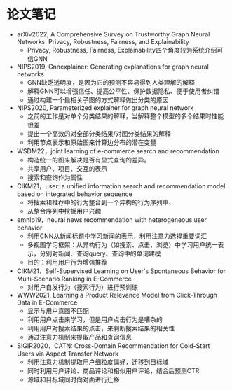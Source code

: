 # 论文笔记
- arXiv2022, A Comprehensive Survey on Trustworthy Graph Neural Networks: Privacy, Robustness, Fairness, and Explainability
    - Privacy, Robustness, Fairness, Explainability四个角度较为系统介绍可信GNN
- NIPS2019, Gnnexplainer: Generating explanations for graph neural networks
    - GNN缺乏透明度，是因为它的预测不容易得到人类理解的解释
    - 解释GNN可以增强信任、提高公平性、保护数据隐私、便于使用者纠错
    - 通过构建一个最相关子图的方式解释做出分类的原因
- NIPS2020, Parameterized explainer for graph neural network
    - 之前的工作是对单个分类结果的解释，当解释整个模型的多个结果时性能很差
    - 提出一个高效的对全部分类结果/对图分类结果的解释
    - 利用节点表示和原始图来计算边分布的潜在变量
- WSDM22，joint learning of e-commerce search and recommendation
    - 构造统一的图来解决是否有显式查询的差异。
    - 共享用户、项目、交互的表示
    - 搜索和查询作为属性
- CIKM21，user: a unified information search and recommendation model based on integrated behavior sequence
    - 将搜索和推荐中的行为整合到一个异构的行为序列中、
    - 从整合序列中挖掘用户兴趣
- emnlp19，neural news recommendation with heterogeneous user behavior
    - 利用CNN从新闻标题中学习新闻的表示，利用注意力选择重要词汇
    - 多视图学习框架：从异构行为（如搜索、点击、浏览）中学习用户统一表示，分别对新闻、查询query、查询中的单词建模
    - 目的：利用用户行为增强推荐
- CIKM21，Self-Supervised Learning on User's Spontaneous Behavior for Multi-Scenario Ranking in E-Commerce
    - 对用户自发行为（搜索行为）进行预训练
- WWW2021, Learning a Product Relevance Model from Click-Through Data in E-Commerce
    - 显示与用户意图不匹配
    - 利用用户点击来学习，但是用户点击行为是嘈杂的
    - 利用用户对搜索结果的点击，来判断搜索结果的相关性
    - 通过注意力机制来提取产品和查询信息
- SIGIR2020，CATN: Cross-Domain Recommendation for Cold-Start Users via Aspect Transfer Network
    - 利用注意力机制提取用户细粒度偏好，迁移到目标域
    - 同时利用用户评论、商品评论和相似用户评论，结合后预测CTR
    - 源域和目标域同时向对面进行迁移
